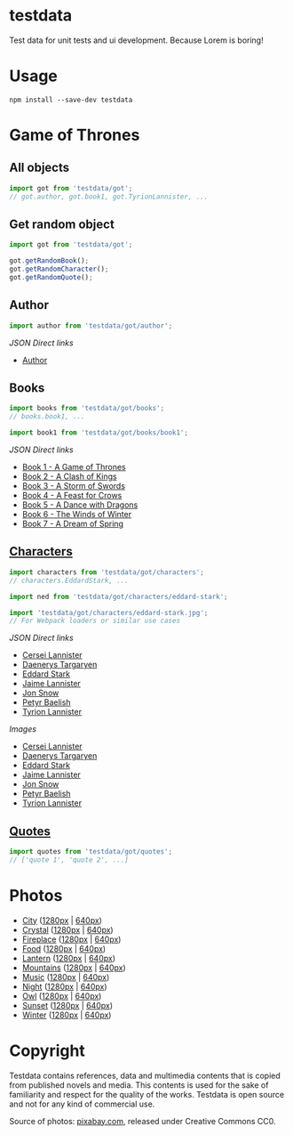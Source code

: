# testdata

Test data for unit tests and ui development. Because Lorem is boring!

# Usage

```shell
npm install --save-dev testdata
```

# Game of Thrones

## All objects

```javascript
import got from 'testdata/got';
// got.author, got.book1, got.TyrionLannister, ...
```

## Get random object

```javascript
import got from 'testdata/got';

got.getRandomBook();
got.getRandomCharacter();
got.getRandomQuote();
```

## Author

```javascript
import author from 'testdata/got/author';
```

*JSON Direct links*

- [Author](got/author.json)

## Books

```javascript
import books from 'testdata/got/books';
// books.book1, ...

import book1 from 'testdata/got/books/book1';
```

*JSON Direct links*

- [Book 1 - A Game of Thrones](got/books/book1.json)
- [Book 2 - A Clash of Kings](got/books/book2.json)
- [Book 3 - A Storm of Swords](got/books/book3.json)
- [Book 4 - A Feast for Crows](got/books/book4.json)
- [Book 5 - A Dance with Dragons](got/books/book5.json)
- [Book 6 - The Winds of Winter](got/books/book6.json)
- [Book 7 - A Dream of Spring](got/books/book7.json)

## [Characters](got/characters/index.js)

```javascript
import characters from 'testdata/got/characters';
// characters.EddardStark, ...

import ned from 'testdata/got/characters/eddard-stark';

import 'testdata/got/characters/eddard-stark.jpg';
// For Webpack loaders or similar use cases
```

*JSON Direct links*

- [Cersei Lannister](got/characters/cersei-lannister.json)
- [Daenerys Targaryen](got/characters/daenerys-targaryen.json)
- [Eddard Stark](got/characters/eddard-stark.json)
- [Jaime Lannister](got/characters/jaime-lannister.json)
- [Jon Snow](got/characters/jon-snow.json)
- [Petyr Baelish](got/characters/petyr-baelish.json)
- [Tyrion Lannister](got/characters/tyrion-lannister.json)

*Images*

- [Cersei Lannister](got/characters/cersei-lannister.jpg)
- [Daenerys Targaryen](got/characters/daenerys-targaryen.jpg)
- [Eddard Stark](got/characters/eddard-stark.jpg)
- [Jaime Lannister](got/characters/jaime-lannister.jpg)
- [Jon Snow](got/characters/jon-snow.jpg)
- [Petyr Baelish](got/characters/petyr-baelish.jpg)
- [Tyrion Lannister](got/characters/tyrion-lannister.jpg)

## [Quotes](got/quotes.json)

```javascript
import quotes from 'testdata/got/quotes';
// ['quote 1', 'quote 2', ...]
```

# Photos

- [City](photos/city.jpg) ([1280px](photos/city-1280.jpg) | [640px](photos/city-640.jpg))
- [Crystal](photos/crystal.jpg) ([1280px](photos/crystal-1280.jpg) | [640px](photos/crystal-640.jpg))
- [Fireplace](photos/fireplace.jpg) ([1280px](photos/fireplace-1280.jpg) | [640px](photos/fireplace-640.jpg))
- [Food](photos/food.jpg) ([1280px](photos/food-1280.jpg) | [640px](photos/food-640.jpg))
- [Lantern](photos/lantern.jpg) ([1280px](photos/lantern-1280.jpg) | [640px](photos/lantern-640.jpg))
- [Mountains](photos/mountains.jpg) ([1280px](photos/mountains-1280.jpg) | [640px](photos/mountains-640.jpg))
- [Music](photos/music.jpg) ([1280px](photos/music-1280.jpg) | [640px](photos/music-640.jpg))
- [Night](photos/night.jpg) ([1280px](photos/night-1280.jpg) | [640px](photos/night-640.jpg))
- [Owl](photos/owl.jpg) ([1280px](photos/owl-1280.jpg) | [640px](photos/owl-640.jpg))
- [Sunset](photos/sunset.jpg) ([1280px](photos/sunset-1280.jpg) | [640px](photos/sunset-640.jpg))
- [Winter](photos/winter.jpg) ([1280px](photos/winter-1280.jpg) | [640px](photos/winter-640.jpg))

# Copyright

Testdata contains references, data and multimedia contents that is copied from published novels and media. This contents is used for the sake of familiarity and respect for the quality of the works. Testdata is open source and not for any kind of commercial use.

Source of photos: [pixabay.com](https://pixabay.com/), released under Creative Commons CC0.

